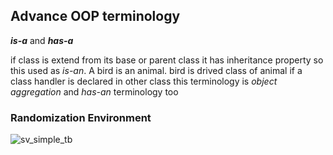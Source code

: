 ## Advance OOP terminology

***is-a*** and ***has-a***

if class is extend from its base or parent class it has inheritance property so this used as *is-an*. A bird is an animal. bird is drived class of animal
if a class handler is declared in other class this terminology is *object aggregation* and *has-an* terminology too

### Randomization Environment

![sv_simple_tb](https://user-images.githubusercontent.com/81433387/172038034-6e2abfe7-63c8-4a33-9342-68f76b47987c.png)
